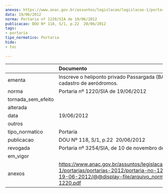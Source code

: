 ```yaml
---
anexos: https://www.anac.gov.br/assuntos/legislacao/legislacao-1/portarias/portarias-2012/portaria-no-1220-sia-de-19-06-2012/@@display-file/arquivo_norma/PA2012-1220.pdf
data: 19/06/2012
norma: Portaria nº 1220/SIA de 19/06/2012
publicacao: DOU Nº 118, S/1, p.22  20/06/2012
tags:
- portaria
tipo_normatico: Portaria
hide: 
- toc 
 
---
```


|                    | Documento                                                                                                                                                         |
|:-------------------|:------------------------------------------------------------------------------------------------------------------------------------------------------------------|
| ementa             | Inscreve o heliponto privado Passargada (BA) no cadastro de aeródromos.                                                                                           |
| norma              | Portaria nº 1220/SIA de 19/06/2012                                                                                                                                |
| tornada_sem_efeito |                                                                                                                                                                   |
| alterada           |                                                                                                                                                                   |
| data               | 19/06/2012                                                                                                                                                        |
| outros             |                                                                                                                                                                   |
| tipo_normatico     | Portaria                                                                                                                                                          |
| publicacao         | DOU Nº 118, S/1, p.22  20/06/2012                                                                                                                                 |
| revogada           | Portaria nº 3254/SIA, de 10 de novembro de 2016.                                                                                                                  |
| em_vigor           |                                                                                                                                                                   |
| anexos             | https://www.anac.gov.br/assuntos/legislacao/legislacao-1/portarias/portarias-2012/portaria-no-1220-sia-de-19-06-2012/@@display-file/arquivo_norma/PA2012-1220.pdf |